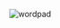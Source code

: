 ![wordpad](https://github.com/blackforklift/WordPad-like-app/assets/81161466/429ff8f3-ef20-4dab-931e-eacc92438868)
